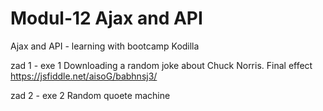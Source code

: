 # Modul-12 Ajax and API
Ajax and API - learning with bootcamp Kodilla

zad 1 - exe 1
Downloading a random joke about Chuck Norris.
Final effect https://jsfiddle.net/aisoG/babhnsj3/ 

zad 2 - exe 2
Random quoete machine
